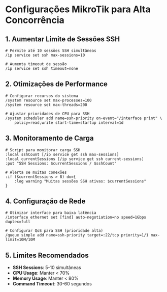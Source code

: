 # Configurações MikroTik para Alta Concorrência

## 1. Aumentar Limite de Sessões SSH
```routeros
# Permite até 10 sessões SSH simultâneas
/ip service set ssh max-sessions=10

# Aumenta timeout de sessão
/ip service set ssh timeout=none
```

## 2. Otimizações de Performance
```routeros
# Configurar recursos do sistema
/system resource set max-processes=100
/system resource set max-threads=200

# Ajustar prioridades de CPU para SSH
/system scheduler add name=ssh-priority on-event="/interface print" \
    policy=read,write start-time=startup interval=1d
```

## 3. Monitoramento de Carga
```routeros
# Script para monitorar carga SSH
:local sshCount [/ip service get ssh max-sessions]
:local currentSessions [/ip service get ssh current-sessions]
:put "SSH Sessions: $currentSessions / $sshCount"

# Alerta se muitas conexões
:if ($currentSessions > 8) do={
    :log warning "Muitas sessões SSH ativas: $currentSessions"
}
```

## 4. Configuração de Rede
```routeros
# Otimizar interface para baixa latência
/interface ethernet set [find] auto-negotiation=no speed=1Gbps duplex=full

# Configurar QoS para SSH (prioridade alta)
/queue simple add name=ssh-priority target=:22/tcp priority=1/1 max-limit=10M/10M
```

## 5. Limites Recomendados
- **SSH Sessions**: 5-10 simultâneas
- **CPU Usage**: Manter < 70% 
- **Memory Usage**: Manter < 80%
- **Command Timeout**: 30-60 segundos

